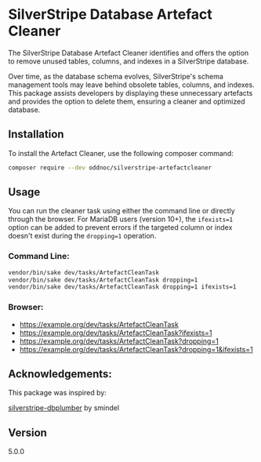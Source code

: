 # SilverStripe Database Artefact Cleaner
The SilverStripe Database Artefact Cleaner identifies and offers the option to remove unused tables, columns, and indexes in a SilverStripe database.

Over time, as the database schema evolves, SilverStripe's schema management tools may leave behind obsolete tables, columns, and indexes. This package assists developers by displaying these unnecessary artefacts and provides the option to delete them, ensuring a cleaner and optimized database.

## Installation
To install the Artefact Cleaner, use the following composer command:

```sh
composer require --dev oddnoc/silverstripe-artefactcleaner
```

## Usage
You can run the cleaner task using either the command line or directly through the browser. For MariaDB users (version 10+), the `ifexists=1` option can be added to prevent errors if the targeted column or index doesn't exist during the `dropping=1` operation.

### Command Line:
```sh
vendor/bin/sake dev/tasks/ArtefactCleanTask
vendor/bin/sake dev/tasks/ArtefactCleanTask dropping=1
vendor/bin/sake dev/tasks/ArtefactCleanTask dropping=1 ifexists=1
```

### Browser:
* https://example.org/dev/tasks/ArtefactCleanTask
* https://example.org/dev/tasks/ArtefactCleanTask?ifexists=1
* https://example.org/dev/tasks/ArtefactCleanTask?dropping=1
* https://example.org/dev/tasks/ArtefactCleanTask?dropping=1&ifexists=1

## Acknowledgements:
This package was inspired by:

[silverstripe-dbplumber](https://github.com/smindel/silverstripe-dbplumber) by smindel

## Version

5.0.0

